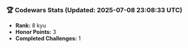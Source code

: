 ### 🏆 Codewars Stats (Updated: 2025-07-08 23:08:33 UTC)

- **Rank:** 8 kyu
- **Honor Points:** 3
- **Completed Challenges:** 1
